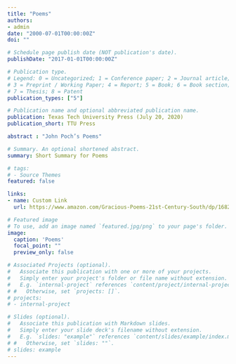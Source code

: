```yaml
---
title: "Poems"
authors:
- admin
date: "2000-07-01T00:00:00Z"
doi: ""

# Schedule page publish date (NOT publication's date).
publishDate: "2017-01-01T00:00:00Z"

# Publication type.
# Legend: 0 = Uncategorized; 1 = Conference paper; 2 = Journal article;
# 3 = Preprint / Working Paper; 4 = Report; 5 = Book; 6 = Book section;
# 7 = Thesis; 8 = Patent
publication_types: ["5"]

# Publication name and optional abbreviated publication name.
publication: Texas Tech University Press (July 20, 2020)
publication_short: TTU Press

abstract : "John Poch’s Poems"

# Summary. An optional shortened abstract.
summary: Short Summary for Poems

# tags:
# - Source Themes
featured: false

links:
- name: Custom Link
  url: https://www.amazon.com/Gracious-Poems-21st-Century-South/dp/1682830640

# Featured image
# To use, add an image named `featured.jpg/png` to your page's folder. 
image:
  caption: 'Poems'
  focal_point: ""
  preview_only: false

# Associated Projects (optional).
#   Associate this publication with one or more of your projects.
#   Simply enter your project's folder or file name without extension.
#   E.g. `internal-project` references `content/project/internal-project/index.md`.
# #   Otherwise, set `projects: []`.
# projects:
# - internal-project

# Slides (optional).
#   Associate this publication with Markdown slides.
#   Simply enter your slide deck's filename without extension.
#   E.g. `slides: "example"` references `content/slides/example/index.md`.
# #   Otherwise, set `slides: ""`.
# slides: example
---
```


